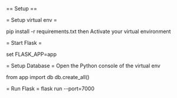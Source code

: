 
== Setup ==

= Setup virtual env =

pip install -r requirements.txt
then 
Activate your virtual environment

= Start Flask = 

set FLASK_APP=app

= Setup Database =
Open the Python console of the virtual env

from app import db
db.create_all()


= Run Flask =
flask run --port=7000




